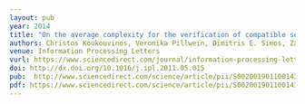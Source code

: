 ```yaml
---
layout: pub
year: 2014
title: "On the average complexity for the verification of compatible sequences"
authors: Christos Koukouvinos, Veronika Pillwein, Dimitris E. Simos, Zafeirakis Zafeirakopoulos
venue: Information Processing Letters
vurl: https://www.sciencedirect.com/journal/information-processing-letters
doi: http://dx.doi.org/10.1016/j.ipl.2011.05.015
pub:  http://www.sciencedirect.com/science/article/pii/S0020019011001438
pdf: https://www.sciencedirect.com/science/article/pii/S0020019011001438/pdf?md5=abd2cb55206e527f696c2be0f9f200d7&pid=1-s2.0-S0020019011001438-main.pdf
---
```

